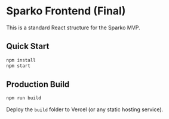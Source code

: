 # Sparko Frontend (Final)

This is a standard React structure for the Sparko MVP.

## Quick Start

```bash
npm install
npm start
```

## Production Build

```bash
npm run build
```

Deploy the `build` folder to Vercel (or any static hosting service).
